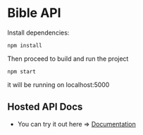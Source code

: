 # Bible API

Install dependencies:
```
npm install
```
Then proceed to build and run the project
```
npm start
```
it will be running on localhost:5000

## Hosted API Docs
* You can try it out here => [Documentation](https://samueldaviddelacruz.github.io/spanish-bible-api/) 